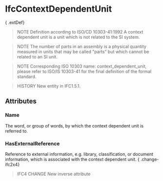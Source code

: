 # IfcContextDependentUnit

{ .extDef}
> NOTE Definition according to ISO/CD 10303-41:1992
> A context dependent unit is a unit which is not related to the SI system.

> NOTE The number of parts in an assembly is a physical quantity measured in units that may be called "parts" but which cannot be related to an SI unit.

> NOTE Corresponding ISO 10303 name: context_dependent_unit, please refer to ISO/IS 10303-41 for the final definition of the formal standard.

> HISTORY New entity in IFC1.5.1.

## Attributes

### Name
The word, or group of words, by which the context dependent unit is referred to.

### HasExternalReference
Reference to external information, e.g. library, classification, or document information, which is associated with the context dependent unit.
{ .change-ifc2x4}
> IFC4 CHANGE New inverse attribute
